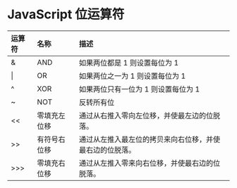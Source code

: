 # JavaScript 位运算符


|  运算符	| 名称	| 描述 |
| :-----| :---- | :---- | 
| &	| AND	| 如果两位都是 1 则设置每位为 1| 
| &#124;	| OR	| 如果两位之一为 1 则设置每位为 1| 
| ^	| XOR | 	如果两位只有一位为 1 则设置每位为 1| 
| ~	| NOT	| 反转所有位| 
| <<	| 零填充左位移	| 通过从右推入零向左位移，并使最左边的位脱落。| 
| >>	| 有符号右位移	| 通过从左推入最左位的拷贝来向右位移，并使最右边的位脱落。| 
| >>>	| 零填充右位移	| 通过从左推入零来向右位移，并使最右边的位脱落。| 